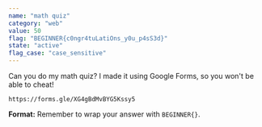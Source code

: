 ```yaml
---
name: "math quiz"
category: "web"
value: 50
flag: "BEGINNER{c0ngr4tuLatiOns_y0u_p4sS3d}"
state: "active"
flag_case: "case_sensitive"
---
```


Can you do my math quiz? I made it using Google Forms, so you won't be able to cheat!

`https://forms.gle/XG4gBdMvBYG5Kssy5`

**Format:** Remember to wrap your answer with `BEGINNER{}`.
